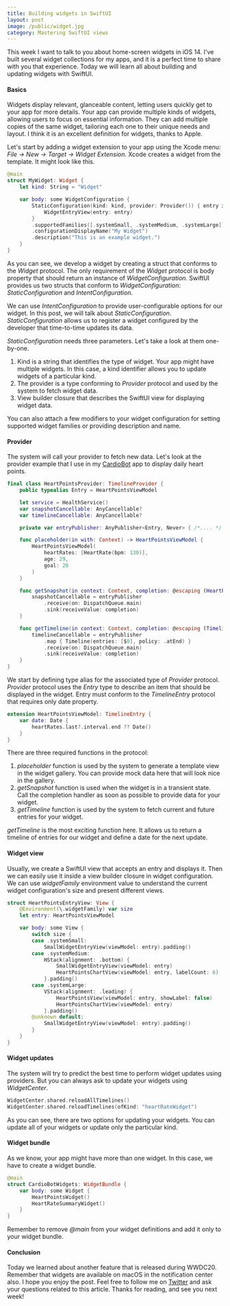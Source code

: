 ```yaml
---
title: Building widgets in SwiftUI
layout: post
image: /public/widget.jpg
category: Mastering SwiftUI views
---
```


This week I want to talk to you about home-screen widgets in iOS 14. I've built several widget collections for my apps, and it is a perfect time to share with you that experience. Today we will learn all about building and updating widgets with SwiftUI.

#### Basics
Widgets display relevant, glanceable content, letting users quickly get to your app for more details. Your app can provide multiple kinds of widgets, allowing users to focus on essential information. They can add multiple copies of the same widget, tailoring each one to their unique needs and layout. I think it is an excellent definition for widgets, thanks to Apple.

Let's start by adding a widget extension to your app using the Xcode menu: *File -> New -> Target -> Widget Extension*. Xcode creates a widget from the template. It might look like this.

```swift
@main
struct MyWidget: Widget {
    let kind: String = "Widget"

    var body: some WidgetConfiguration {
        StaticConfiguration(kind: kind, provider: Provider()) { entry in
            WidgetEntryView(entry: entry)
        }
        .supportedFamilies([.systemSmall, .systemMedium, .systemLarge])
        .configurationDisplayName("My Widget")
        .description("This is an example widget.")
    }
}
```

As you can see, we develop a widget by creating a struct that conforms to the *Widget* protocol. The only requirement of the *Widget* protocol is body property that should return an instance of *WidgetConfiguration*. SwiftUI provides us two structs that conform to *WidgetConfiguration*: *StaticConfiguration* and *IntentConfiguration*. 

We can use *IntentConfiguration* to provide user-configurable options for our widget. In this post, we will talk about *StaticConfiguration*. *StaticConfiguration* allows us to register a widget configured by the developer that time-to-time updates its data.

*StaticConfiguration* needs three parameters. Let's take a look at them one-by-one.

1. Kind is a string that identifies the type of widget. Your app might have multiple widgets. In this case, a kind identifier allows you to update widgets of a particular kind.
2. The provider is a type conforming to *Provider* protocol and used by the system to fetch widget data.
3. View builder closure that describes the SwiftUI view for displaying widget data.

You can also attach a few modifiers to your widget configuration for setting supported widget families or providing description and name.

#### Provider
The system will call your provider to fetch new data. Let's look at the provider example that I use in my [CardioBot](https://cardiobot.swiftwithmajid.com) app to display daily heart points.

```swift
final class HeartPointsProvider: TimelineProvider {
    public typealias Entry = HeartPointsViewModel

    let service = HealthService()
    var snapshotCancellable: AnyCancellable?
    var timelineCancellable: AnyCancellable?

    private var entryPublisher: AnyPublisher<Entry, Never> { /*.... */ }

    func placeholder(in with: Context) -> HeartPointsViewModel {
        HeartPointsViewModel(
            heartRates: [HeartRate(bpm: 130)],
            age: 29,
            goal: 20
        )
    }

    func getSnapshot(in context: Context, completion: @escaping (HeartPointsViewModel) -> Void) {
        snapshotCancellable = entryPublisher
            .receive(on: DispatchQueue.main)
            .sink(receiveValue: completion)
    }

    func getTimeline(in context: Context, completion: @escaping (Timeline<HeartPointsViewModel>) -> Void) {
        timelineCancellable = entryPublisher
            .map { Timeline(entries: [$0], policy: .atEnd) }
            .receive(on: DispatchQueue.main)
            .sink(receiveValue: completion)
    }
}
```

We start by defining type alias for the associated type of *Provider* protocol. *Provider* protocol uses the *Entry* type to describe an item that should be displayed in the widget. Entry must conform to the *TimelineEntry* protocol that requires only date property.

```swift
extension HeartPointsViewModel: TimelineEntry {
    var date: Date {
        heartRates.last?.interval.end ?? Date()
    }
}
```

There are three required functions in the protocol:
1. *placeholder* function is used by the system to generate a template view in the widget gallery. You can provide mock data here that will look nice in the gallery.
2. *getSnapshot* function is used when the widget is in a transient state. Call the completion handler as soon as possible to provide data for your widget.
3. *getTimeline* function is used by the system to fetch current and future entries for your widget.

*getTimeline* is the most exciting function here. It allows us to return a timeline of entries for our widget and define a date for the next update.

#### Widget view
Usually, we create a SwiftUI view that accepts an entry and displays it. Then we can easily use it inside a view builder closure in widget configuration. We can use *widgetFamily* environment value to understand the current widget configuration's size and present different views.

```swift
struct HeartPointsEntryView: View {
    @Environment(\.widgetFamily) var size
    let entry: HeartPointsViewModel

    var body: some View {
        switch size {
        case .systemSmall:
            SmallWidgetEntryView(viewModel: entry).padding()
        case .systemMedium:
            HStack(alignment: .bottom) {
                SmallWidgetEntryView(viewModel: entry)
                HeartPointsChartView(viewModel: entry, labelCount: 6)
            }.padding()
        case .systemLarge:
            VStack(alignment: .leading) {
                HeartPointsView(viewModel: entry, showLabel: false)
                HeartPointsChartView(viewModel: entry)
            }.padding()
        @unknown default:
            SmallWidgetEntryView(viewModel: entry).padding()
        }
    }
}
```

#### Widget updates
The system will try to predict the best time to perform widget updates using providers. But you can always ask to update your widgets using *WidgetCenter*.

```swift
WidgetCenter.shared.reloadAllTimelines()
WidgetCenter.shared.reloadTimelines(ofKind: "heartRateWidget")
```

As you can see, there are two options for updating your widgets. You can update all of your widgets or update only the particular kind.

#### Widget bundle
As we know, your app might have more than one widget. In this case, we have to create a widget bundle.

```swift
@main
struct CardioBotWidgets: WidgetBundle {
    var body: some Widget {
        HeartPointsWidget()
        HeartRateSummaryWidget()
    }
}
```

Remember to remove *@main* from your widget definitions and add it only to your widget bundle.

#### Conclusion
Today we learned about another feature that is released during WWDC20. Remember that widgets are available on macOS in the notification center also. I hope you enjoy the post. Feel free to follow me on [Twitter](https://twitter.com/mecid) and ask your questions related to this article. Thanks for reading, and see you next week!
